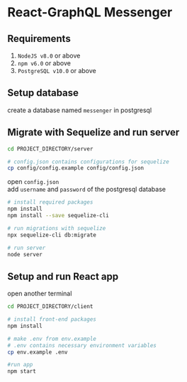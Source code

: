 # React-GraphQL Messenger

## Requirements

1. `NodeJS v8.0` or above
1. `npm v6.0` or above
1. `PostgreSQL v10.0` or above

## Setup database

create a database named `messenger` in postgresql

## Migrate with Sequelize and run server

```sh
cd PROJECT_DIRECTORY/server

# config.json contains configurations for sequelize
cp config/config.example config/config.json
```

open `config.json`\
add `username` and `password` of the postgresql database

```sh
# install required packages
npm install
npm install --save sequelize-cli

# run migrations with sequelize
npx sequelize-cli db:migrate

# run server
node server
```

## Setup and run React app

open another terminal

```sh
cd PROJECT_DIRECTORY/client

# install front-end packages
npm install

# make .env from env.example
# .env contains necessary environment variables
cp env.example .env

#run app
npm start
```
